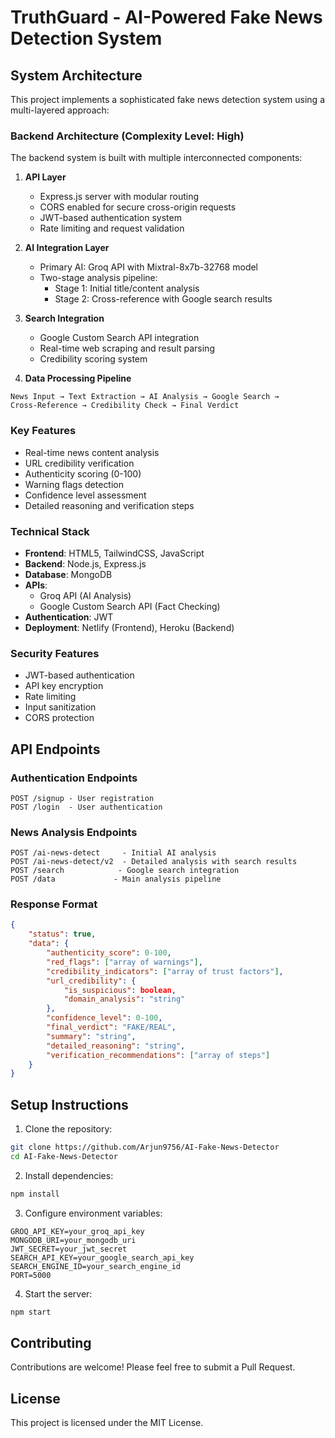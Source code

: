 # TruthGuard - AI-Powered Fake News Detection System

## System Architecture
This project implements a sophisticated fake news detection system using a multi-layered approach:

### Backend Architecture (Complexity Level: High)
The backend system is built with multiple interconnected components:

1. **API Layer**
   - Express.js server with modular routing
   - CORS enabled for secure cross-origin requests
   - JWT-based authentication system
   - Rate limiting and request validation

2. **AI Integration Layer**
   - Primary AI: Groq API with Mixtral-8x7b-32768 model
   - Two-stage analysis pipeline:
     - Stage 1: Initial title/content analysis
     - Stage 2: Cross-reference with Google search results

3. **Search Integration**
   - Google Custom Search API integration
   - Real-time web scraping and result parsing
   - Credibility scoring system

4. **Data Processing Pipeline**
```text
News Input → Text Extraction → AI Analysis → Google Search → 
Cross-Reference → Credibility Check → Final Verdict
```

### Key Features
- Real-time news content analysis
- URL credibility verification
- Authenticity scoring (0-100)
- Warning flags detection
- Confidence level assessment
- Detailed reasoning and verification steps

### Technical Stack
- **Frontend**: HTML5, TailwindCSS, JavaScript
- **Backend**: Node.js, Express.js
- **Database**: MongoDB
- **APIs**: 
  - Groq API (AI Analysis)
  - Google Custom Search API (Fact Checking)
- **Authentication**: JWT
- **Deployment**: Netlify (Frontend), Heroku (Backend)

### Security Features
- JWT-based authentication
- API key encryption
- Rate limiting
- Input sanitization
- CORS protection

## API Endpoints

### Authentication Endpoints
```
POST /signup - User registration
POST /login  - User authentication
```

### News Analysis Endpoints
```
POST /ai-news-detect     - Initial AI analysis
POST /ai-news-detect/v2  - Detailed analysis with search results
POST /search            - Google search integration
POST /data             - Main analysis pipeline
```

### Response Format
```json
{
    "status": true,
    "data": {
        "authenticity_score": 0-100,
        "red_flags": ["array of warnings"],
        "credibility_indicators": ["array of trust factors"],
        "url_credibility": {
            "is_suspicious": boolean,
            "domain_analysis": "string"
        },
        "confidence_level": 0-100,
        "final_verdict": "FAKE/REAL",
        "summary": "string",
        "detailed_reasoning": "string",
        "verification_recommendations": ["array of steps"]
    }
}
```

## Setup Instructions

1. Clone the repository:
```bash
git clone https://github.com/Arjun9756/AI-Fake-News-Detector
cd AI-Fake-News-Detector
```

2. Install dependencies:
```bash
npm install
```

3. Configure environment variables:
```env
GROQ_API_KEY=your_groq_api_key
MONGODB_URI=your_mongodb_uri
JWT_SECRET=your_jwt_secret
SEARCH_API_KEY=your_google_search_api_key
SEARCH_ENGINE_ID=your_search_engine_id
PORT=5000
```

4. Start the server:
```bash
npm start
```

## Contributing
Contributions are welcome! Please feel free to submit a Pull Request.

## License
This project is licensed under the MIT License. 